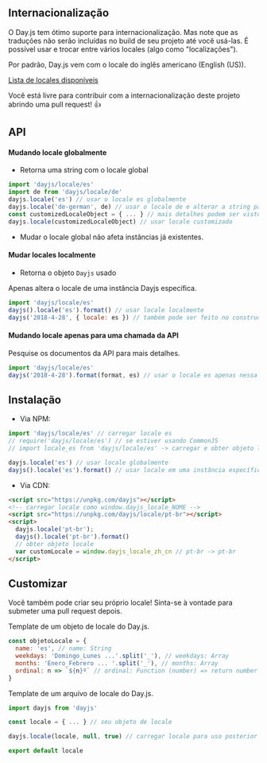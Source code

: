 ## Internacionalização

O Day.js tem ótimo suporte para internacionalização.
Mas note que as traduções não serão incluídas no build de seu projeto até você usá-las. É possível usar e trocar entre vários locales (algo como "localizações").

Por padrão, Day.js vem com o locale do inglês americano (English (US)).

[Lista de locales disponíveis](../../src/locale)

Você está livre para contribuir com a internacionalização deste projeto abrindo uma pull request! :+1:

## API

#### Mudando locale globalmente

* Retorna uma string com o locale global

```js
import 'dayjs/locale/es'
import de from 'dayjs/locale/de'
dayjs.locale('es') // usar o locale es globalmente
dayjs.locale('de-german', de) // usar o locale de e alterar a string padrão
const customizedLocaleObject = { ... } // mais detalhes podem ser vistos na seção de customização abaixo
dayjs.locale(customizedLocaleObject) // usar locale customizado
```

* Mudar o locale global não afeta instâncias já existentes.

#### Mudar locales localmente

* Retorna o objeto `Dayjs` usado

Apenas altera o locale de uma instância Dayjs específica.

```js
import 'dayjs/locale/es'
dayjs().locale('es').format() // usar locale localmente
dayjs('2018-4-28', { locale: es }) // também pode ser feito no constructor
```

#### Mudando locale apenas para uma chamada da API

Pesquise os documentos da API para mais detalhes.

```js
import 'dayjs/locale/es'
dayjs('2018-4-28').format(format, es) // usar o locale es apenas nessa chamada
```

## Instalação

* Via NPM:

```javascript
import 'dayjs/locale/es' // carregar locale es
// require('dayjs/locale/es') // se estiver usando CommonJS
// import locale_es from 'dayjs/locale/es' -> carregar e obter objeto locale locale_es

dayjs.locale('es') // usar locale globalmente
dayjs().locale('es').format() // usar locale em uma instância específica
```

* Via CDN:
```html
<script src="https://unpkg.com/dayjs"></script>
<!-- carregar locale como window.dayjs_locale_NOME -->
<script src="https://unpkg.com/dayjs/locale/pt-br"></script>
<script>
  dayjs.locale('pt-br');
  dayjs().locale('pt-br').format()
  // obter objeto locale
  var customLocale = window.dayjs_locale_zh_cn // pt-br -> pt-br
</script>
```

## Customizar

Você também pode criar seu próprio locale! Sinta-se à vontade para submeter uma pull request depois.

Template de um objeto de locale do Day.js.
```javascript
const objetoLocale = {
  name: 'es', // name: String
  weekdays: 'Domingo_Lunes ...'.split('_'), // weekdays: Array
  months: 'Enero_Febrero ... '.split('_'), // months: Array
  ordinal: n => `${n}º` // ordinal: Function (number) => return number + saída
}
```

Template de um arquivo de locale do Day.js.
```javascript
import dayjs from 'dayjs'

const locale = { ... } // seu objeto de locale

dayjs.locale(locale, null, true) // carregar locale para uso posterior

export default locale
```